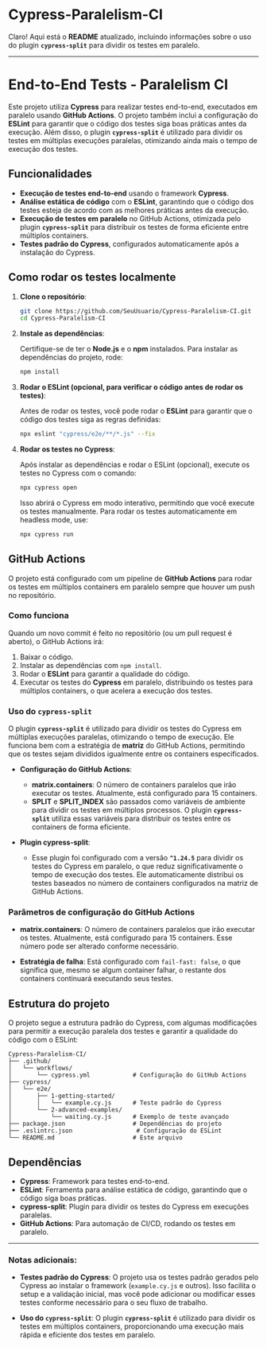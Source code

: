 # Cypress-Paralelism-CI
 
Claro! Aqui está o **README** atualizado, incluindo informações sobre o uso do plugin **`cypress-split`** para dividir os testes em paralelo.

---

# End-to-End Tests - Paralelism CI

Este projeto utiliza **Cypress** para realizar testes end-to-end, executados em paralelo usando **GitHub Actions**. O projeto também inclui a configuração do **ESLint** para garantir que o código dos testes siga boas práticas antes da execução. Além disso, o plugin **`cypress-split`** é utilizado para dividir os testes em múltiplas execuções paralelas, otimizando ainda mais o tempo de execução dos testes.

## Funcionalidades

- **Execução de testes end-to-end** usando o framework **Cypress**.
- **Análise estática de código** com o **ESLint**, garantindo que o código dos testes esteja de acordo com as melhores práticas antes da execução.
- **Execução de testes em paralelo** no GitHub Actions, otimizada pelo plugin **`cypress-split`** para distribuir os testes de forma eficiente entre múltiplos containers.
- **Testes padrão do Cypress**, configurados automaticamente após a instalação do Cypress.

## Como rodar os testes localmente

1. **Clone o repositório**:

   ```bash
   git clone https://github.com/SeuUsuario/Cypress-Paralelism-CI.git
   cd Cypress-Paralelism-CI
   ```

2. **Instale as dependências**:

   Certifique-se de ter o **Node.js** e o **npm** instalados. Para instalar as dependências do projeto, rode:

   ```bash
   npm install
   ```

3. **Rodar o ESLint (opcional, para verificar o código antes de rodar os testes)**:

   Antes de rodar os testes, você pode rodar o **ESLint** para garantir que o código dos testes siga as regras definidas:

   ```bash
   npx eslint "cypress/e2e/**/*.js" --fix
   ```

4. **Rodar os testes no Cypress**:

   Após instalar as dependências e rodar o ESLint (opcional), execute os testes no Cypress com o comando:

   ```bash
   npx cypress open
   ```

   Isso abrirá o Cypress em modo interativo, permitindo que você execute os testes manualmente. Para rodar os testes automaticamente em headless mode, use:

   ```bash
   npx cypress run
   ```

## GitHub Actions

O projeto está configurado com um pipeline de **GitHub Actions** para rodar os testes em múltiplos containers em paralelo sempre que houver um push no repositório.

### Como funciona

Quando um novo commit é feito no repositório (ou um pull request é aberto), o GitHub Actions irá:

1. Baixar o código.
2. Instalar as dependências com `npm install`.
3. Rodar o **ESLint** para garantir a qualidade do código.
4. Executar os testes do **Cypress** em paralelo, distribuindo os testes para múltiplos containers, o que acelera a execução dos testes.

### Uso do **`cypress-split`**

O plugin **`cypress-split`** é utilizado para dividir os testes do Cypress em múltiplas execuções paralelas, otimizando o tempo de execução. Ele funciona bem com a estratégia de **matriz** do GitHub Actions, permitindo que os testes sejam divididos igualmente entre os containers especificados.

- **Configuração do GitHub Actions**:
  - **matrix.containers**: O número de containers paralelos que irão executar os testes. Atualmente, está configurado para 15 containers.
  - **SPLIT** e **SPLIT_INDEX** são passados como variáveis de ambiente para dividir os testes em múltiplos processos. O plugin **`cypress-split`** utiliza essas variáveis para distribuir os testes entre os containers de forma eficiente.

- **Plugin cypress-split**:
  - Esse plugin foi configurado com a versão **`^1.24.5`** para dividir os testes do Cypress em paralelo, o que reduz significativamente o tempo de execução dos testes. Ele automaticamente distribui os testes baseados no número de containers configurados na matriz de GitHub Actions.

### Parâmetros de configuração do GitHub Actions

- **matrix.containers**: O número de containers paralelos que irão executar os testes. Atualmente, está configurado para 15 containers. Esse número pode ser alterado conforme necessário.
  
- **Estratégia de falha**: Está configurado com `fail-fast: false`, o que significa que, mesmo se algum container falhar, o restante dos containers continuará executando seus testes.

## Estrutura do projeto

O projeto segue a estrutura padrão do Cypress, com algumas modificações para permitir a execução paralela dos testes e garantir a qualidade do código com o ESLint:

```
Cypress-Paralelism-CI/
├── .github/
│   └── workflows/
│       └── cypress.yml            # Configuração do GitHub Actions
├── cypress/
│   └── e2e/
│       ├── 1-getting-started/
│       │   └── example.cy.js      # Teste padrão do Cypress
│       └── 2-advanced-examples/
│           └── waiting.cy.js      # Exemplo de teste avançado
├── package.json                   # Dependências do projeto
├── .eslintrc.json                  # Configuração do ESLint
└── README.md                      # Este arquivo
```

## Dependências

- **Cypress**: Framework para testes end-to-end.
- **ESLint**: Ferramenta para análise estática de código, garantindo que o código siga boas práticas.
- **cypress-split**: Plugin para dividir os testes do Cypress em execuções paralelas.
- **GitHub Actions**: Para automação de CI/CD, rodando os testes em paralelo.

---

### Notas adicionais:

- **Testes padrão do Cypress**: O projeto usa os testes padrão gerados pelo Cypress ao instalar o framework (`example.cy.js` e outros). Isso facilita o setup e a validação inicial, mas você pode adicionar ou modificar esses testes conforme necessário para o seu fluxo de trabalho.
  
- **Uso do `cypress-split`**: O plugin **`cypress-split`** é utilizado para dividir os testes em múltiplos containers, proporcionando uma execução mais rápida e eficiente dos testes em paralelo.
